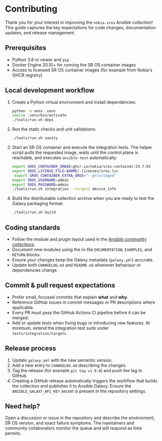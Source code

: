 # Contributing

Thank you for your interest in improving the `nokia.sros` Ansible collection! This guide captures the key expectations for code changes, documentation updates, and release management.

## Prerequisites

* Python 3.8 or newer and `pip`
* Docker Engine 20.10+ for running the SR OS container images
* Access to licensed SR OS container images (for example from Nokia's GHCR registry)

## Local development workflow

1. Create a Python virtual environment and install dependencies:
   ```bash
   python -m venv .venv
   source .venv/bin/activate
   ./tools/run.sh deps
   ```
2. Run the static checks and unit validations:
   ```bash
   ./tools/run.sh sanity
   ```
3. Start an SR OS container and execute the integration tests. The helper script pulls the requested image, waits until the control plane is reachable, and executes `ansible-test` automatically:
   ```bash
   export SROS_CONTAINER_IMAGE=ghcr.io/nokia/sros-container:23.7.R1
   export SROS_LICENSE_FILE=$HOME/.licenses/sros.lic
    export SROS_CONTAINER_EXTRA_ARGS="--privileged"
   export SROS_USERNAME=admin
   export SROS_PASSWORD=admin
   ./tools/run.sh integration --targets device_info
   ```
4. Build the distributable collection archive when you are ready to test the Galaxy packaging format:
   ```bash
   ./tools/run.sh build
   ```

## Coding standards

* Follow the module and plugin layout used in the [Ansible community collections](https://docs.ansible.com/ansible/latest/dev_guide/developing_modules_general.html).
* Document new modules using the in-file `DOCUMENTATION`, `EXAMPLES`, and `RETURN` blocks.
* Ensure your changes keep the Galaxy metadata (`galaxy.yml`) accurate.
* Update both `CHANGELOG.md` and `README.md` whenever behaviour or dependencies change.

## Commit & pull request expectations

* Prefer small, focused commits that explain **what** and **why**.
* Reference GitHub issues in commit messages or PR descriptions where applicable.
* Every PR must pass the GitHub Actions CI pipeline before it can be merged.
* Add or update tests when fixing bugs or introducing new features. At minimum, extend the integration test suite under `tests/integration/targets`.

## Release process

1. Update `galaxy.yml` with the new semantic version.
2. Add a new entry to `CHANGELOG.md` describing the changes.
3. Tag the release (for example `git tag v1.9.0`) and push the tag to GitHub.
4. Creating a GitHub release automatically triggers the workflow that builds the collection and publishes it to Ansible Galaxy. Ensure the `ANSIBLE_GALAXY_API_KEY` secret is present in the repository settings.

## Need help?

Open a discussion or issue in the repository and describe the environment, SR OS version, and exact failure symptoms. The maintainers and community collaborators monitor the queue and will respond as time permits.
